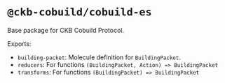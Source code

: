 # `@ckb-cobuild/cobuild-es`

Base package for CKB Cobuild Protocol.

Exports:

-   `building-packet`: Molecule definition for `BuildingPacket`.
-   `reducers`: For functions `(BuildingPacket, Action) => BuildingPacket`
-   `transforms`: For functions `(BuildingPacket) => BuildingPacket`
